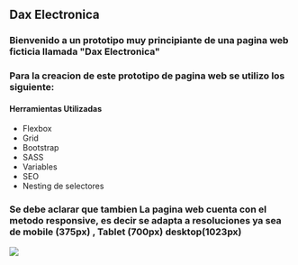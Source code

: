 ## Dax Electronica

### Bienvenido a un prototipo muy principiante de una pagina web ficticia llamada "Dax Electronica"

### Para la creacion de este prototipo de pagina web se utilizo los siguiente:



#### Herramientas Utilizadas

- Flexbox
- Grid
- Bootstrap
- SASS
- Variables
- SEO
- Nesting de selectores



### Se debe aclarar que tambien La pagina web cuenta con el metodo responsive, es decir se adapta a resoluciones ya sea de mobile (375px) , Tablet (700px) desktop(1023px)

![](https://pandao.github.io/editor.md/examples/images/4.jpg)

